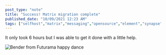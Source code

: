 ```yaml
---
post_type: "note" 
title: "Success! Matrix migration complete"
published_date: "10/09/2021 12:23 AM"
tags: ["selfhost","matrix","messaging","opensource","element","synapse"]
---
```


It only took 6 hours but I was able to get it done with a little help.

![Bender from Futurama happy dance](https://media.giphy.com/media/mIZ9rPeMKefm0/giphy.gif)
